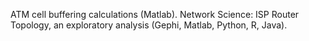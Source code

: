 ATM cell buffering calculations (Matlab). 
Network Science: ISP Router Topology, an exploratory analysis (Gephi, Matlab, Python, R, Java).

